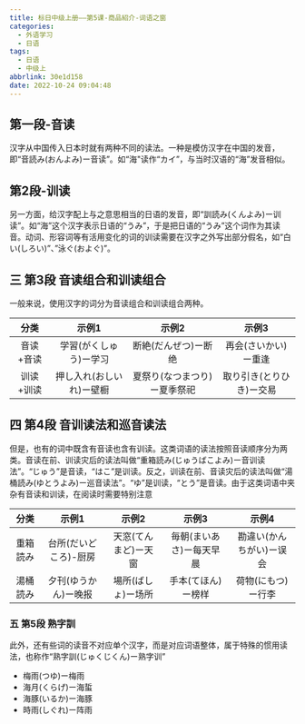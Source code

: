 ```yaml
---
title: 标日中级上册——第5课-商品紹介-词语之窗
categories:
  - 外语学习
  - 日语
tags:
  - 日语
  - 中级上
abbrlink: 30e1d158
date: 2022-10-24 09:04:48
---
```

## 第一段-音读

汉字从中国传入日本时就有两种不同的读法。一种是模仿汉字在中国的发音，即“音読み(おんよみ)ー音读”。如“海"读作“カイ”，与当时汉语的“海”发音相似。

<!--more-->

## 第2段-训读

另一方面，给汉字配上与之意思相当的日语的发音，即“訓読み(くんよみ)ー训读”。如“海”这个汉字表示日语的“うみ”，于是把日语的“うみ”这个词作为其读音。动词、形容词等有活用变化的词的训读需要在汉字之外写出部分假名，如“白い(しろい)”、”泳ぐ(およぐ)”。

## 三 第3段 音读组合和训读组合

一般来说，使用汉字的词分为音读组合和训读组合两种。

|   分类    |          示例1           |            示例2             |          示例3           |
| :-------: | :----------------------: | :--------------------------: | :----------------------: |
| 音读+音读 |  学習(がくしゅう)ー学习  |     断絶(だんぜつ)ー断绝     |   再会(さいかい)ー重逢   |
| 训读+训读 | 押し入れ(おしいれ)ー壁橱 | 夏祭り(なつまつり)ー夏季祭祀 | 取り引き(とりひき)ー交易 |

## 四 第4段 音训读法和巡音读法

但是，也有的词中既含有音读也含有训读。这类词语的读法按照音读顺序分为两类。音读在前、训读灾后的读法叫做“重箱読み(じゅうばこよみ)ー音训读法”。“じゅう”是音读，“はこ”是训读。反之，训读在前、音读灾后的读法叫做“湯桶読み(ゆとうよみ)ー巡音读法”。“ゆ”是训读，“とう”是音读。由于这类词语中夹杂有音读和训读，在阅读时需要特别注意

|   分类   |         示例1         |        示例2         |          示例3           |          示例4           |
| :------: | :-------------------: | :------------------: | :----------------------: | :----------------------: |
| 重箱読み | 台所(だいどころ)-厨房 | 天窓(てんまど)ー天窗 | 毎朝(まいあさ)ー每天早晨 | 勘違い(かんちがい)ー误会 |
| 湯桶読み | 夕刊(ゆうかん)ー晚报  |  場所(ばしょ)ー场所  |    手本(てほん)ー榜样    |    荷物(にもつ)ー行李    |

### 五 第5段 熟字訓

此外，还有些词的读音不对应单个汉字，而是对应词语整体，属于特殊的惯用读法，也称作“熟字訓(じゅくじくん)ー熟字训”

* 梅雨(つゆ)ー梅雨
* 海月(くらげ)ー海蜇
* 海豚(いるか)ー海豚
* 時雨(しぐれ)ー阵雨